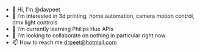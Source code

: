 - 👋 Hi, I’m @davpeet
- 👀 I’m interested in 3d printing, home automation, camera motion control, dmx light controls
- 🌱 I’m currently learning Philips Hue APIs
- 💞️ I’m looking to collaborate on nothing in particular right now.
- 📫 How to reach me drpeet@hotmail.com

<!---
davpeet/davpeet is a ✨ special ✨ repository because its `README.md` (this file) appears on your GitHub profile.
You can click the Preview link to take a look at your changes.
--->
